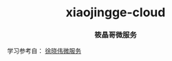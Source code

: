 <div align="center" style="text-align: center;">
    <h1>xiaojingge-cloud</h1>
    <h3>筱晶哥微服务</h3>
</div>

学习参考自： [徐晓伟微服务](https://docs.xuxiaowei.cloud/spring-cloud-xuxiaowei/)